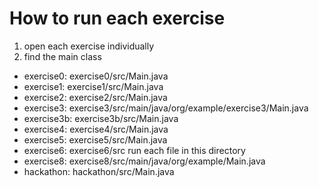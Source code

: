 # How to run each exercise
1. open each exercise individually
2. find the main class
- exercise0: exercise0/src/Main.java
- exercise1: exercise1/src/Main.java
- exercise2: exercise2/src/Main.java
- exercise3: exercise3/src/main/java/org/example/exercise3/Main.java
- exercise3b: exercise3b/src/Main.java
- exercise4: exercise4/src/Main.java
- exercise5: exercise5/src/Main.java
- exercise6: exercise6/src run each file in this directory
- exercise8: exercise8/src/main/java/org/example/Main.java
- hackathon: hackathon/src/Main.java